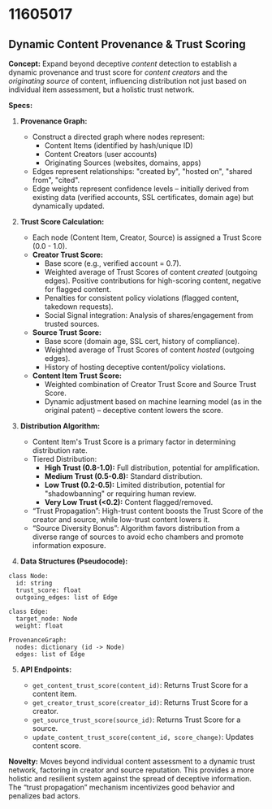 # 11605017

## Dynamic Content Provenance & Trust Scoring

**Concept:** Expand beyond deceptive *content* detection to establish a dynamic provenance and trust score for *content creators* and the *originating source* of content, influencing distribution not just based on individual item assessment, but a holistic trust network.

**Specs:**

1.  **Provenance Graph:**
    *   Construct a directed graph where nodes represent:
        *   Content Items (identified by hash/unique ID)
        *   Content Creators (user accounts)
        *   Originating Sources (websites, domains, apps)
    *   Edges represent relationships: "created by", "hosted on", "shared from", "cited".
    *   Edge weights represent confidence levels – initially derived from existing data (verified accounts, SSL certificates, domain age) but dynamically updated.

2.  **Trust Score Calculation:**
    *   Each node (Content Item, Creator, Source) is assigned a Trust Score (0.0 - 1.0).
    *   **Creator Trust Score:**
        *   Base score (e.g., verified account = 0.7).
        *   Weighted average of Trust Scores of content *created* (outgoing edges). Positive contributions for high-scoring content, negative for flagged content.
        *   Penalties for consistent policy violations (flagged content, takedown requests).
        *   Social Signal integration:  Analysis of shares/engagement from trusted sources.
    *   **Source Trust Score:**
        *   Base score (domain age, SSL cert, history of compliance).
        *   Weighted average of Trust Scores of content *hosted* (outgoing edges).
        *   History of hosting deceptive content/policy violations.
    *   **Content Item Trust Score:**
        *   Weighted combination of Creator Trust Score and Source Trust Score.
        *   Dynamic adjustment based on machine learning model (as in the original patent) – deceptive content lowers the score.

3.  **Distribution Algorithm:**
    *   Content Item's Trust Score is a primary factor in determining distribution rate.
    *   Tiered Distribution:
        *   **High Trust (0.8-1.0):** Full distribution, potential for amplification.
        *   **Medium Trust (0.5-0.8):**  Standard distribution.
        *   **Low Trust (0.2-0.5):** Limited distribution, potential for "shadowbanning" or requiring human review.
        *   **Very Low Trust (<0.2):**  Content flagged/removed.
    *   “Trust Propagation”:  High-trust content boosts the Trust Score of the creator and source, while low-trust content lowers it.
    *   “Source Diversity Bonus”:  Algorithm favors distribution from a diverse range of sources to avoid echo chambers and promote information exposure.

4. **Data Structures (Pseudocode):**

```
class Node:
  id: string
  trust_score: float
  outgoing_edges: list of Edge

class Edge:
  target_node: Node
  weight: float

ProvenanceGraph:
  nodes: dictionary (id -> Node)
  edges: list of Edge
```

5.  **API Endpoints:**

    *   `get_content_trust_score(content_id)`: Returns Trust Score for a content item.
    *   `get_creator_trust_score(creator_id)`: Returns Trust Score for a creator.
    *   `get_source_trust_score(source_id)`: Returns Trust Score for a source.
    *   `update_content_trust_score(content_id, score_change)`: Updates content score.

**Novelty:**  Moves beyond individual content assessment to a dynamic trust network, factoring in creator and source reputation.  This provides a more holistic and resilient system against the spread of deceptive information.  The “trust propagation” mechanism incentivizes good behavior and penalizes bad actors.